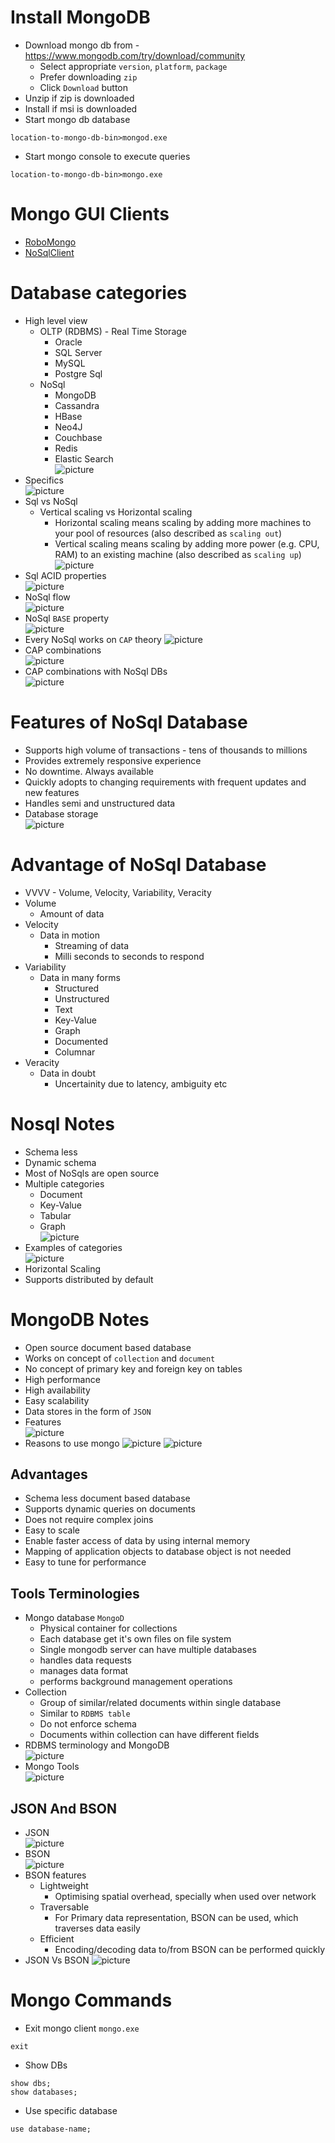 # Install MongoDB
* Download mongo db from - https://www.mongodb.com/try/download/community
	* Select appropriate `version`, `platform`, `package`
	* Prefer downloading `zip`
	* Click `Download` button
* Unzip if zip is downloaded
* Install if msi is downloaded
* Start mongo db database
```
location-to-mongo-db-bin>mongod.exe
```
* Start mongo console to execute queries
```
location-to-mongo-db-bin>mongo.exe
```

# Mongo GUI Clients
* [RoboMongo](https://robomongo.org/download)
* [NoSqlClient](https://github.com/nosqlclient/nosqlclient/releases)

# Database categories
* High level view
	* OLTP (RDBMS) - Real Time Storage
		* Oracle
		* SQL Server
		* MySQL
		* Postgre Sql
	* NoSql
		* MongoDB
		* Cassandra
		* HBase
		* Neo4J
		* Couchbase
		* Redis
		* Elastic Search\
![picture](pictures/database-categories.jpg)
* Specifics\
![picture](pictures/specifics-database-categories.jpg)
* Sql vs NoSql
	* Vertical scaling vs Horizontal scaling
		* Horizontal scaling means scaling by adding more machines to your pool of resources (also described as `scaling out`)
		* Vertical scaling means scaling by adding more power (e.g. CPU, RAM) to an existing machine (also described as `scaling up`)\
![picture](pictures/sql-vs-no-sql.jpg)
* Sql ACID properties\
![picture](pictures/sql-acid-properties.jpg)
* NoSql flow\
![picture](pictures/no-sql-flow.jpg)
* NoSql `BASE` property\
![picture](pictures/no-sql-base-property.jpg)
* Every NoSql works on `CAP` theory
![picture](pictures/no-sql-cap-theory.jpg)
* CAP combinations\
![picture](pictures/cap-combinations.jpg)
* CAP combinations with NoSql DBs\
![picture](pictures/cap-combinations-2.jpg)

# Features of NoSql Database
* Supports high volume of transactions - tens of thousands to millions
* Provides extremely responsive experience
* No downtime. Always available
* Quickly adopts to changing requirements with frequent updates and new features
* Handles semi and unstructured data
* Database storage\
![picture](pictures/no-sql-database-storage.jpg)

# Advantage of NoSql Database
* VVVV - Volume, Velocity, Variability, Veracity
* Volume
	* Amount of data
* Velocity
	* Data in motion
		* Streaming of data
		* Milli seconds to seconds to respond
* Variability
	* Data in many forms
		* Structured
		* Unstructured
		* Text
		* Key-Value
		* Graph
		* Documented
		* Columnar
* Veracity
	* Data in doubt
		* Uncertainity due to latency, ambiguity etc

# Nosql Notes
* Schema less
* Dynamic schema
* Most of NoSqls are open source
* Multiple categories
	* Document
	* Key-Value
	* Tabular
	* Graph\
![picture](pictures/categories.jpg)
* Examples of categories\
![picture](pictures/categories-examples.jpg)
* Horizontal Scaling
* Supports distributed by default

# MongoDB Notes
* Open source document based database
* Works on concept of `collection` and `document`
* No concept of primary key and foreign key on tables
* High performance
* High availability
* Easy scalability
* Data stores in the form of `JSON`
* Features\
![picture](pictures/mongo-features.jpg)
* Reasons to use mongo
![picture](pictures/mongo-reason-to-use.jpg)
![picture](pictures/mongo-reason-to-use-2.jpg)

## Advantages
* Schema less document based database
* Supports dynamic queries on documents
* Does not require complex joins
* Easy to scale
* Enable faster access of data by using internal memory
* Mapping of application objects to database object is not needed
* Easy to tune for performance

## Tools Terminologies
* Mongo database `MongoD`
	* Physical container for collections
	* Each database get it's own files on file system
	* Single mongodb server can have multiple databases
	* handles data requests
	* manages data format
	* performs background management operations
* Collection
	* Group of similar/related documents within single database
	* Similar to `RDBMS table`
	* Do not enforce schema
	* Documents within collection can have different fields
* RDBMS terminology and MongoDB\
![picture](pictures/terminology-rdbms-vs-mongo.jpg)
* Mongo Tools\
![picture](pictures/mongo-tools.jpg)

## JSON And BSON
* JSON\
![picture](pictures/json.jpg)
* BSON\
![picture](pictures/bson.jpg)
* BSON features
	* Lightweight
		* Optimising spatial overhead, specially when used over network
	* Traversable
		* For Primary data representation, BSON can be used, which traverses data easily
	* Efficient
		* Encoding/decoding data to/from BSON can be performed quickly
* JSON Vs BSON
![picture](pictures/json-vs-bson.jpg)

# Mongo Commands
* Exit mongo client `mongo.exe`
```
exit
```
* Show DBs
```
show dbs;
show databases;
```
* Use specific database
```
use database-name;
```